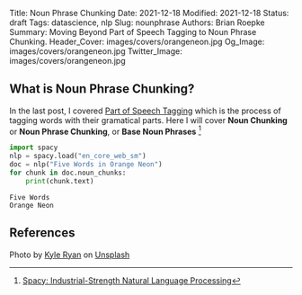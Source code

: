 Title: Noun Phrase Chunking
Date: 2021-12-18
Modified: 2021-12-18
Status: draft
Tags: datascience, nlp
Slug: nounphrase
Authors: Brian Roepke
Summary: Moving Beyond Part of Speech Tagging to Noun Phrase Chunking.
Header_Cover: images/covers/orangeneon.jpg
Og_Image: images/covers/orangeneon.jpg
Twitter_Image: images/covers/orangeneon.jpg

## What is Noun Phrase Chunking?

In the last post, I covered [Part of Speech Tagging]({filename}pos.md) which is the process of tagging words with their gramatical parts.  Here I will cover **Noun Chunking** or **Noun Phrase Chunking**, or **Base Noun Phrases** [^SPACY]

```python
import spacy
nlp = spacy.load("en_core_web_sm")
doc = nlp("Five Words in Orange Neon")
for chunk in doc.noun_chunks:
    print(chunk.text)
```
```text
Five Words
Orange Neon
```


## References

Photo by <a href="https://unsplash.com/@kylry?utm_source=unsplash&utm_medium=referral&utm_content=creditCopyText">Kyle  Ryan</a> on <a href="https://unsplash.com/s/photos/phrases?utm_source=unsplash&utm_medium=referral&utm_content=creditCopyText">Unsplash</a>

[^SPACY]: [Spacy: Industrial-Strength Natural Language Processing](https://spacy.io)
[^NLTK]: [Ch 7. Extracting Information from Text](https://www.nltk.org/book/ch07.html)
[^TDS]: [Chunking in NLP: decoded](https://towardsdatascience.com/chunking-in-nlp-decoded-b4a71b2b4e24)


